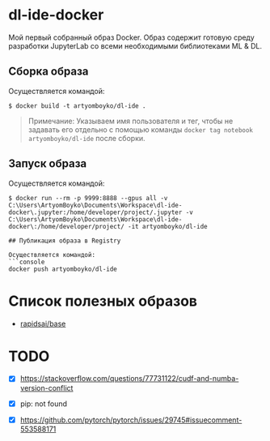 # dl-ide-docker
Мой первый собранный образ Docker. Образ содержит готовую среду разработки JupyterLab со всеми необходимыми библиотеками ML & DL.

## Сборка образа 
Осуществляется командой:
```console
$ docker build -t artyomboyko/dl-ide . 
```

> Примечание: Указываем имя пользователя и тег, чтобы не задавать его отдельно с помощью команды `docker tag notebook artyomboyko/dl-ide` после сборки.

## Запуск образа
Осуществляется командой:    
```console
$ docker run --rm -p 9999:8888 --gpus all -v C:\Users\ArtyomBoyko\Documents\Workspace\dl-ide-docker\.jupyter:/home/developer/project/.jupyter -v C:\Users\ArtyomBoyko\Documents\Workspace\dl-ide-docker\:/home/developer/project/ -it artyomboyko/dl-ide

## Публикация образа в Registry

Осуществляется командой:
```console
docker push artyomboyko/dl-ide
```

# Список полезных образов
- [rapidsai/base](https://hub.docker.com/r/rapidsai/base)

# TODO
- [X] https://stackoverflow.com/questions/77731122/cudf-and-numba-version-conflict
- [X] pip: not found
- [X] https://github.com/pytorch/pytorch/issues/29745#issuecomment-553588171

